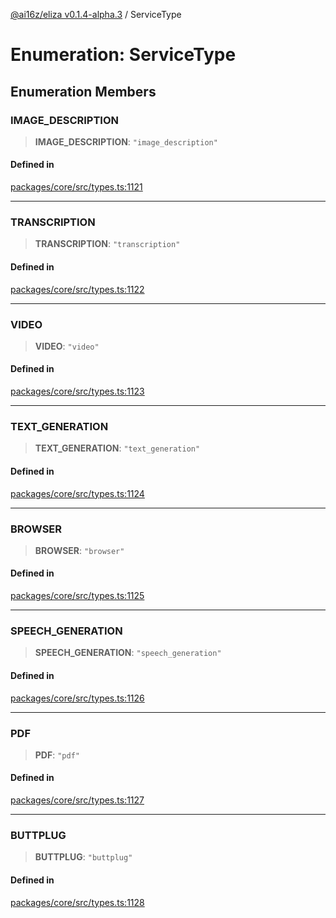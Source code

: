 [@ai16z/eliza v0.1.4-alpha.3](../index.md) / ServiceType

# Enumeration: ServiceType

## Enumeration Members

### IMAGE\_DESCRIPTION

> **IMAGE\_DESCRIPTION**: `"image_description"`

#### Defined in

[packages/core/src/types.ts:1121](https://github.com/amit0365/eliza/blob/main/packages/core/src/types.ts#L1121)

***

### TRANSCRIPTION

> **TRANSCRIPTION**: `"transcription"`

#### Defined in

[packages/core/src/types.ts:1122](https://github.com/amit0365/eliza/blob/main/packages/core/src/types.ts#L1122)

***

### VIDEO

> **VIDEO**: `"video"`

#### Defined in

[packages/core/src/types.ts:1123](https://github.com/amit0365/eliza/blob/main/packages/core/src/types.ts#L1123)

***

### TEXT\_GENERATION

> **TEXT\_GENERATION**: `"text_generation"`

#### Defined in

[packages/core/src/types.ts:1124](https://github.com/amit0365/eliza/blob/main/packages/core/src/types.ts#L1124)

***

### BROWSER

> **BROWSER**: `"browser"`

#### Defined in

[packages/core/src/types.ts:1125](https://github.com/amit0365/eliza/blob/main/packages/core/src/types.ts#L1125)

***

### SPEECH\_GENERATION

> **SPEECH\_GENERATION**: `"speech_generation"`

#### Defined in

[packages/core/src/types.ts:1126](https://github.com/amit0365/eliza/blob/main/packages/core/src/types.ts#L1126)

***

### PDF

> **PDF**: `"pdf"`

#### Defined in

[packages/core/src/types.ts:1127](https://github.com/amit0365/eliza/blob/main/packages/core/src/types.ts#L1127)

***

### BUTTPLUG

> **BUTTPLUG**: `"buttplug"`

#### Defined in

[packages/core/src/types.ts:1128](https://github.com/amit0365/eliza/blob/main/packages/core/src/types.ts#L1128)
